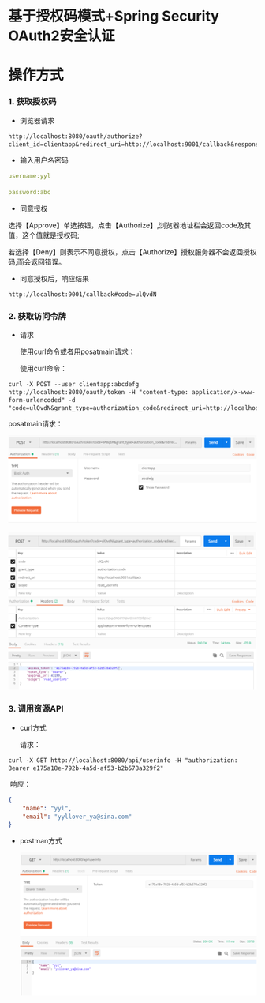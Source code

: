 # 基于授权码模式+Spring Security OAuth2安全认证

# 操作方式

### 1. 获取授权码

- 浏览器请求

```http
http://localhost:8080/oauth/authorize?client_id=clientapp&redirect_uri=http://localhost:9001/callback&response_type=code&scope=read_userinfo
```

- 输入用户名密码

```yaml
username:yyl

password:abc
```

- 同意授权

选择【Approve】单选按钮，点击【Authorize】,浏览器地址栏会返回code及其值，这个值就是授权码;

若选择【Deny】则表示不同意授权，点击【Authorize】授权服务器不会返回授权码,而会返回错误。

- 同意授权后，响应结果

```html
http://localhost:9001/callback#code=ulQvdN
```



### 2. 获取访问令牌 

- 请求

   使用curl命令或者用posatmain请求；

   使用curl命令：

```
curl -X POST --user clientapp:abcdefg http://localhost:8080/oauth/token -H "content-type: application/x-www-form-urlencoded" -d "code=ulQvdN&grant_type=authorization_code&redirect_uri=http://localhost:9001/callback&scope=read_userinfo"
```

   posatmain请求：

![](./images/authcode-01.png)



![](./images/authcode-02.png)



### 3. 调用资源API

- curl方式

  请求：

```
curl -X GET http://localhost:8080/api/userinfo -H "authorization: Bearer e175a18e-792b-4a5d-af53-b2b578a329f2"
```

​     响应：

```json
{
    "name": "yyl",
    "email": "yyllover_ya@sina.com"
}
```

- postman方式

  ![](./images/authcode-03.png)

